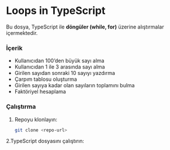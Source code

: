 # Loops in TypeScript

Bu dosya, TypeScript ile **döngüler (while, for)** üzerine alıştırmalar içermektedir.  

### İçerik
- Kullanıcıdan 100’den büyük sayı alma  
- Kullanıcıdan 1 ile 3 arasında sayı alma  
- Girilen sayıdan sonraki 10 sayıyı yazdırma  
- Çarpım tablosu oluşturma  
- Girilen sayıya kadar olan sayıların toplamını bulma  
- Faktöriyel hesaplama  

### Çalıştırma
1. Repoyu klonlayın:
   ```bash
   git clone <repo-url>
   
2.TypeScript dosyasını çalıştırın:
<ts-node loops-in-typescript.ts>
